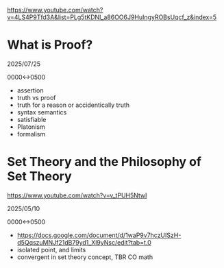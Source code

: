 https://www.youtube.com/watch?v=4LS4P9Tfd3A&list=PLg5tKDNI_a86OO6J9HuIngyROBsUqcf_z&index=5

# What is Proof?

2025/07/25

0000<->0500

- assertion
- truth vs proof
- truth for a reason or accidentically truth
- syntax semantics
- satisfiable
- Platonism
- formalism

# Set Theory and the Philosophy of Set Theory

https://www.youtube.com/watch?v=v_tPUH5NtwI

2025/05/10

0000<->0500

- https://docs.google.com/document/d/1waP9v7hczUISzH-d5QqszuMNJf21dB79yd1_Xl9yNsc/edit?tab=t.0
- isolated point, and limits
- convergent in set theory concept, TBR CO math
